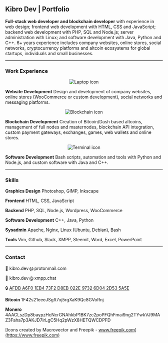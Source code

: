 ## Kibro Dev | Portfolio

__Full-stack web developer and blockchain developer__ with experience in web design; frontend web development with HTML, CSS and JavaScript; backend web development with PHP, SQL and Node.js; server administration with Linux; and software development with Java, Python and C++. 6+ years experience includes company websites, online stores, social networks, cryptocurrency platforms and altcoin ecosystems for global startups, individuals and small businesses.

___


### Work Experience

<p style="text-align:center">
  <img src="https://i.ibb.co/bNhJGhp/icon-laptop-message.png" alt="Laptop icon">
</p>

__Website Development__ Design and development of company websites, online stores (WooCommerce or custom development), social networks and messaging platforms.

<p style="text-align:center">
  <img src="https://i.ibb.co/g3sxSjx/icon-exchange.png" alt="Blockchain icon">
</p>

__Blockchain Development__ Creation of Bitcoin/Dash based altcoins, management of full nodes and masternodes, blockchain API integration, custom payment gateways, exchanges, games, web wallets and online stores.

<p style="text-align:center">
  <img src="https://i.ibb.co/sgcTBbP/icon-terminals.png" alt="Terminal icon">
</p>

__Software Development__ Bash scripts, automation and tools with Python and Node.js, and custom software with Java and C++.

___


### Skills

__Graphics Design__ Photoshop, GIMP, Inkscape

__Frontend__ HTML, CSS, JavaScript

__Backend__ PHP, SQL, Node.js, Wordpress, WooCommerce

__Software Development__ C++, Java, Python

__Sysadmin__ Apache, Nginx, Linux (Ubuntu, Debian), Bash

__Tools__ Vim, Github, Slack, XMPP, Steemit, Word, Excel, PowerPoint

___


### Contact

📧 kibro.dev @ protonmail.com

💬 kibro.dev @ xmpp.chat

🔒 [AFDB A6F0 1EB4 73F2 D8EB  022E 9732 6D04 2D53 5A5E](https://keybase.io/kibro_dev/pgp_keys.asc)

__Bitcoin__ 1F42s21eeeJSgft7xj5rgXaK9Qc8GVoRnj

__Monero__ 4AACLszDp8baypzHcNcrGNAhkbP1BK7zc2poPFQhFmai9ng2TYwkVJ9MAZ3Faha7p3AKJD7irLgC5Hq2pWzX8HETQWCDPFD

[Icons created by Macrovector and Freepik - www.freepik.com](https://www.freepik.com)
